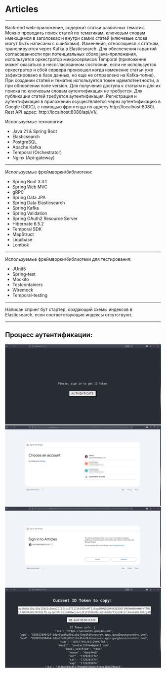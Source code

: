 # Articles

---

Back-end web-приложение, содержит статьи различных тематик. Можно проводить поиск статей по тематикам, ключевым словам
имеющимся в заголовках и внутри самих статей (ключевые слова могут быть написаны с ошибками).
Изменения, относящиеся к статьям, транслируются через Kafka в Elasticsearch. Для обеспечения гарантий согласованности 
при потенциальных сбоях java-приложения, используется оркестратор микросервисов Temporal (приложение может оказаться в 
несогласованном состоянии, если не используется оркестратор и сбой сервера произошел когда изменение статьи 
уже зафиксировано в базе данных, но еще не отправлено на Kafka-топик).
При создании статей и тематик используется токен идемпотентности, а при обновлении поле version.
Для получения доступа к статьям и для их поиска по ключевым словам аутентификация не требуется.
Для публикации статей требуется аутентификация.
Регистрация и аутентификация в приложении осуществляется через аутентификацию в Google (OIDC), с помощью фронтенда по 
адресу http://localhost:8080/. Rest API адрес: http://localhost:8080/api/v1/.

Используемые технологии:
- Java 21 & Spring Boot
- Elasticsearch
- PostgreSQL
- Apache Kafka
- Temporal (Orchestrator)
- Nginx (Api-gateway)

---

Используемые фреймворки/библиотеки:
- Spring Boot 3.3.1
- Spring Web MVC 
- gRPC
- Spring Data JPA
- Spring Data Elasticsearch
- Spring Kafka
- Spring Validation
- Spring OAuth2 Resource Server
- Hibernate 6.5.2
- Temporal SDK
- MapStruct
- Liquibase
- Lombok

---

Используемые фреймворки/библиотеки для тестирования:
- JUnit5
- Spring-test
- Mockito
- Testcontainers
- Wiremock
- Temporal-testing

---

Написан спринг бут стартер, создающий схемы индексов в Elasticsearch, если соответствующие индексы отсутствуют.

---

## Процесс аутентификации: 

![](readme-pics/auth-1.png)
![](readme-pics/auth-2.png)
![](readme-pics/auth-3.png)
![](readme-pics/auth-4.png)


